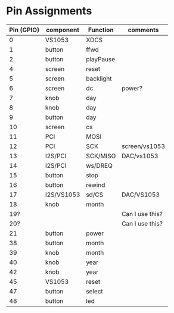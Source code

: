 # Pin Assignments
|Pin (GPIO) | component | Function | comments |
| -  | -        | - |  -       |
| 0 | VS1053 | XDCS | |
| 1 | button | ffwd |
| 2 | button | playPause | 
| 4 | screen | reset | |
| 5 | screen | backlight | 
| 6 | screen | dc | power? |
| 7 | knob | day |
| 8 | knob | day |
| 9 | button | day | | 41 | button | year | 
| 10 | screen | cs | |
| 11 | PCI | MOSI | | 
| 12  | PCI | SCK | screen/vs1053 |
| 13 | I2S/PCI | SCK/MISO | DAC/vs1053 | 
| 14 | I2S/PCI | ws/DREQ | | DAC/vs1053 |
| 15 | button | stop |
| 16 | button | rewind | 
| 17 | I2S/VS1053 | sd/CS | DAC/VS1053 |
| 18 | knob | month|
| 19? | | | Can I use this?|
| 20? | | | Can I use this?|
| 21 | button | power | 
| 38 | button | month | 
| 39 | knob | month|
| 40 | knob | year |
| 42 | knob | year | 
| 45 | VS1053 | reset |
| 47 | button | select | 
| 48 | button | led |  |
